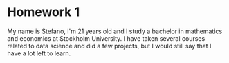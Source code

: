 # Homework 1

My name is Stefano, I'm 21 years old and I study a bachelor in mathematics and economics at Stockholm University. 
I have taken several courses related to data science and did a few projects, but I would still say that I have a lot left to learn.